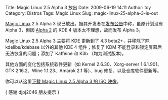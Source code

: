 Title: Magic Linux 2.5 Alpha 3 放出
Date: 2009-06-19 14:11
Author: toy
Category: Distros
Tags: Magic Linux
Slug: magic-linux-25-alpha-3-is-out

[Magic Linux](http://magiclinux.org/) 2.5 Alpha 3
现已放出。据其开发者在[发布公告](http://www.linuxfans.org/bbs/thread-189016-1-1.html)中称，虽原计划没有
Alpha 3，但因 [Alpha
2](http://linuxtoy.org/archives/magic-linux-25-alpha2.html) 的 KDE 4
版本太不理想，故而发布 Alpha 3。

Magic Linux 2.5 Alpha 3 主要将 KDE 更新到了 4.3 beta2+，并移除了除
kdelibs/kdebase 以外的其他 KDE 4 组件；修复了 KDM
不能登录和锁定屏幕后无法恢复的问题；添加了 Kaffeine 和 K3b
（均为测试版本)。

其他方面的变化包括系统软件更新（如 Kernel 2.6.30、Xorg-server
1.6.1.901、GTK 2.16.2、Wine 1.1.23、Amarok 2.1 等）、bug
修复、以及仓库软件更新等。

你可以从这里[下载 Magic Linux 2.5 Alpha 3 的 ISO
映像](http://www.linuxfans.org/bbs/thread-189016-1-1.html)。

{ 感谢 djpj2046 朋友提示 }

